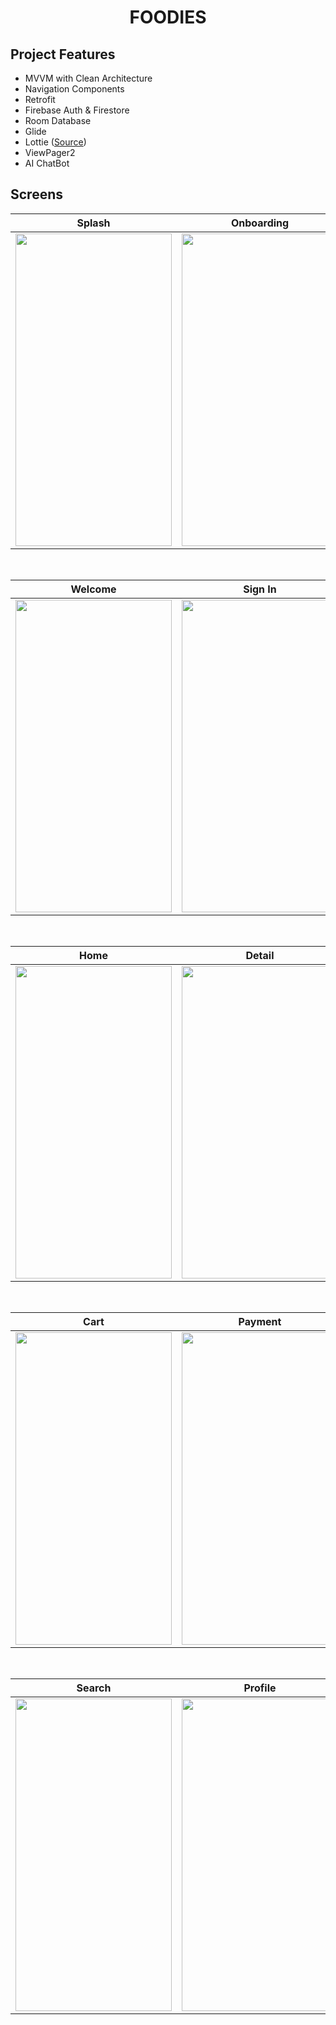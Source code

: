 <h1 align="center">
FOODIES
</h1>

## Project Features
 - MVVM with Clean Architecture
 - Navigation Components
 - Retrofit
 - Firebase Auth & Firestore
 - Room Database
 - Glide
 - Lottie (<a href="https://github.com/LottieFiles/lottie-android">Source</a>) <br>
 - ViewPager2
 - AI ChatBot

## Screens

| Splash | Onboarding |
| ------ | ---- |
|<img src="https://github.com/sinemalgul/FoodApp/assets/61560825/01742930-e8ad-4550-b42a-6193b8bc54d5" width="250" height="500"/>|<img src="https://github.com/sinemalgul/FoodApp/assets/61560825/1eb4fd47-dbff-4928-aace-e386bbfcbf5f" width="250" height="500"/>|

</br>

| Welcome | Sign In | Sign Up |
| ------ | ---- | ---- |
|<img src="https://github.com/sinemalgul/FoodApp/assets/61560825/b49f0f26-6839-410b-845f-d8c6cf3abe3b" width="250" height="500"/>|<img src="https://github.com/sinemalgul/FoodApp/assets/61560825/39468906-585e-44d0-8e46-e054b5042487" width="250" height="500"/>|<img src="https://github.com/sinemalgul/FoodApp/assets/61560825/5d4b7d16-a029-42cf-8fbf-fd50c08e16c0" width="250" height="500"/>|

</br>

| Home | Detail |
| ------ | ---- |
|<img src="https://github.com/sinemalgul/FoodApp/assets/61560825/18e16513-a842-480b-b16e-d7ab231deef9" width="250" height="500"/>|<img src="https://github.com/sinemalgul/FoodApp/assets/61560825/945a7a91-1e9a-4a7e-8c09-8f14c24f654f" width="250" height="500"/>|

</br>
  
| Cart | Payment | Success |
| --- | ------- | ------- |
|<img src="https://github.com/sinemalgul/FoodApp/assets/61560825/5b604672-84bd-4a8d-a8c0-6c12df11fa63" width="250" height="500"/>|<img src="https://github.com/sinemalgul/FoodApp/assets/61560825/1ae628a1-7bc8-477b-b2a8-e6b2ff97d4c4" width="250" height="500"/>|<img src="https://github.com/sinemalgul/FoodApp/assets/61560825/3a65d061-54d3-418c-8afa-d25cb7f8ee8c" width="250" height="500"/>|

</br>

| Search | Profile | ChatBot |
| --------- | ------ | ------- |
|<img src="https://github.com/sinemalgul/FoodApp/assets/61560825/9ae4e68d-5c90-4249-83a7-a6872d3f4292" width="250" height="500"/>|<img src="https://github.com/sinemalgul/FoodApp/assets/61560825/60ed7b59-175e-4b37-9e89-2e54b1105796" width="250" height="500"/>|<img src="https://github.com/sinemalgul/FoodApp/assets/61560825/f959b84d-8d32-4c15-9d1a-d27240403a6e" width="250" height="500"/>|
